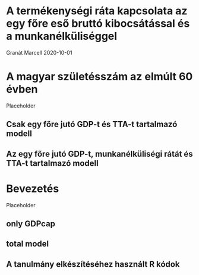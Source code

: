 A termékenységi ráta kapcsolata az egy főre eső bruttó kibocsátással és
a munkanélküliséggel
================
Granát Marcell
2020-10-01

# A magyar születésszám az elmúlt 60 évben

Placeholder

## Csak egy főre jutó GDP-t és TTA-t tartalmazó modell

## Az egy főre jutó GDP-t, munkanélküliségi rátát és TTA-t tartalmazó modell

<!--chapter:end:ujdemografiaiprogram.Rmd-->

# Bevezetés

Placeholder

## only GDPcap

## total model

## A tanulmány elkészítéséhez használt R kódok

<!--chapter:end:ujdemografiaiprogram2.Rmd-->
